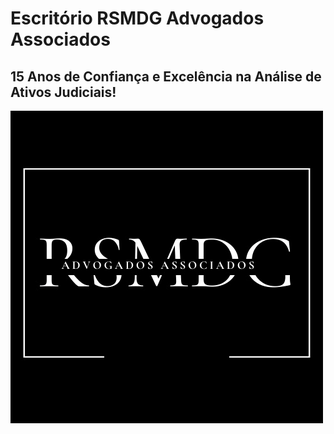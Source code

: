 # Escritório RSMDG Advogados Associados
## 15 Anos de Confiança e Excelência na Análise de Ativos Judiciais!

![Escritório RSMDG Advogados Associados](img/logo.png)